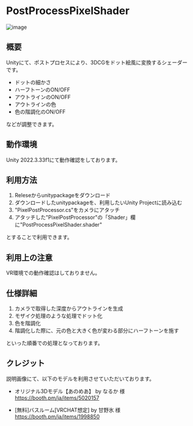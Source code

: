 # PostProcessPixelShader
![image](https://github.com/user-attachments/assets/45f9c531-8982-4559-916b-a65f42653f2d)

## 概要
Unityにて、ポストプロセスにより、3DCGをドット絵風に変換するシェーダーです。  

- ドットの細かさ
- ハーフトーンのON/OFF
- アウトラインのON/OFF
- アウトラインの色
- 色の階調化のON/OFF

などが調整できます。

## 動作環境
Unity 2022.3.33f1にて動作確認をしております。  

## 利用方法
1. Releseからunitypackageをダウンロード
2. ダウンロードしたunitypackageを、利用したいUnity Projectに読み込む
3. "PixelPostProcessor.cs"をカメラにアタッチ
4. アタッチした"PixelPostProcessor"の「Shader」欄に"PostProcessPixelShader.shader"

とすることで利用できます。

## 利用上の注意
VR環境での動作確認はしておりません。

## 仕様詳細
1. カメラで取得した深度からアウトラインを生成
2. モザイク処理のような処理でドット化
3. 色を階調化
4. 階調化した際に、元の色と大きく色が変わる部分にハーフトーンを施す

といった順番での処理となっております。

## クレジット
説明画像にて、以下のモデルを利用させていただいております。
- オリジナル3Dモデル【あのめあ】 by なるか 様  
  https://booth.pm/ja/items/5020157
  
- [無料]バスルーム[VRCHAT想定] by 甘野氷 様  
  https://booth.pm/ja/items/1998850
